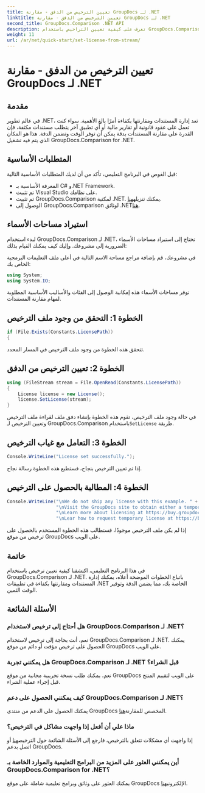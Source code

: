 ```yaml
---
title: تعيين الترخيص من الدفق - مقارنة GroupDocs لـ .NET
linktitle: تعيين الترخيص من الدفق - مقارنة GroupDocs لـ .NET
second_title: GroupDocs.Comparison .NET API
description: تعرف على كيفية تعيين التراخيص باستخدام GroupDocs.Comparison لـ .NET بكفاءة. تأكد من دقة المستندات ووفّر الوقت باستخدام هذا البرنامج التعليمي.
weight: 11
url: /ar/net/quick-start/set-license-from-stream/
---
```


# تعيين الترخيص من الدفق - مقارنة GroupDocs لـ .NET

## مقدمة
في عالم تطوير .NET، تعد إدارة المستندات ومقارنتها بكفاءة أمرًا بالغ الأهمية. سواء كنت تعمل على عقود قانونية أو تقارير مالية أو أي تطبيق آخر يتطلب مستندات مكثفة، فإن القدرة على مقارنة المستندات بدقة يمكن أن توفر الوقت وتضمن الدقة. هذا هو المكان الذي يتم فيه تشغيل GroupDocs.Comparison for .NET. 
## المتطلبات الأساسية
قبل الغوص في البرنامج التعليمي، تأكد من أن لديك المتطلبات الأساسية التالية:
- المعرفة الأساسية بـ C# و.NET Framework.
- تم تثبيت Visual Studio على نظامك.
-  تم تثبيت GroupDocs.Comparison لمكتبة .NET. يمكنك تنزيله[هنا](https://releases.groupdocs.com/comparison/net/).
-  الوصول إلى GroupDocs.Comparison لوثائق .NET[هنا](https://tutorials.groupdocs.com/comparison/net/).

## استيراد مساحات الأسماء
لبدء استخدام GroupDocs.Comparison لـ .NET، تحتاج إلى استيراد مساحات الأسماء الضرورية إلى مشروعك. وإليك كيف يمكنك القيام بذلك:

في مشروعك، قم بإضافة مراجع مساحة الاسم التالية في أعلى ملف التعليمات البرمجية الخاص بك:
```csharp
using System;
using System.IO;
```
توفر مساحات الأسماء هذه إمكانية الوصول إلى الفئات والأساليب الأساسية المطلوبة لمهام مقارنة المستندات.

## الخطوة 1: التحقق من وجود ملف الترخيص
```csharp
if (File.Exists(Constants.LicensePath))
{
```
تتحقق هذه الخطوة من وجود ملف الترخيص في المسار المحدد.
## الخطوة 2: تعيين الترخيص من الدفق
```csharp
using (FileStream stream = File.OpenRead(Constants.LicensePath))
{
    License license = new License();
    license.SetLicense(stream);
}
```
 في حالة وجود ملف الترخيص، تقوم هذه الخطوة بإنشاء دفق ملف لقراءة ملف الترخيص وتعيين الترخيص لـ GroupDocs.Comparison باستخدام`SetLicense` طريقة.
## الخطوة 3: التعامل مع غياب الترخيص
```csharp
Console.WriteLine("License set successfully.");
```
إذا تم تعيين الترخيص بنجاح، فستطبع هذه الخطوة رسالة نجاح.
## الخطوة 4: المطالبة بالحصول على الترخيص
```csharp
Console.WriteLine("\nWe do not ship any license with this example. " +
                  "\nVisit the GroupDocs site to obtain either a temporary or permanent license. " +
                  "\nLearn more about licensing at https://buy.groupdocs.com/faqs/licensing. " +
                  "\nLear how to request temporary license at https://buy.groupdocs.com/temporary-license.");
```
إذا لم يكن ملف الترخيص موجودًا، فستطالب هذه الخطوة المستخدم بالحصول على ترخيص من موقع GroupDocs على الويب.

## خاتمة
في هذا البرنامج التعليمي، اكتشفنا كيفية تعيين ترخيص باستخدام GroupDocs.Comparison لـ .NET. باتباع الخطوات الموضحة أعلاه، يمكنك إدارة المستندات ومقارنتها بكفاءة في تطبيقات .NET الخاصة بك، مما يضمن الدقة وتوفير الوقت الثمين.
## الأسئلة الشائعة
### هل أحتاج إلى ترخيص لاستخدام GroupDocs.Comparison لـ .NET؟
نعم، أنت بحاجة إلى ترخيص لاستخدام GroupDocs.Comparison لـ .NET. يمكنك الحصول على ترخيص مؤقت أو دائم من موقع GroupDocs على الويب.
### هل يمكنني تجربة GroupDocs.Comparison لـ .NET قبل الشراء؟
نعم، يمكنك طلب نسخة تجريبية مجانية من موقع GroupDocs على الويب لتقييم المنتج قبل إجراء عملية الشراء.
### كيف يمكنني الحصول على دعم GroupDocs.Comparison لـ .NET؟
 يمكنك الحصول على الدعم من منتدى GroupDocs المخصص للمقارنة[هنا](https://forum.groupdocs.com/c/comparison/12).
### ماذا علي أن أفعل إذا واجهت مشاكل في الترخيص؟
 إذا واجهت أي مشكلات تتعلق بالترخيص، فارجع إلى الأسئلة الشائعة حول الترخيص[هنا](https://purchase.groupdocs.com/faqs/licensing) أو اتصل بدعم GroupDocs.
### أين يمكنني العثور على المزيد من البرامج التعليمية والموارد الخاصة بـ GroupDocs.Comparison for .NET؟
 يمكنك العثور على وثائق وبرامج تعليمية شاملة على موقع GroupDocs الإلكتروني[هنا](https://tutorials.groupdocs.com/comparison/net/).